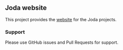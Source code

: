 Joda website
------------

This project provides the [website](http://www.joda.org/) for the Joda projects.

### Support
Please use GitHub issues and Pull Requests for support.
